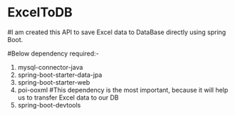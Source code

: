 # ExcelToDB

#I am created this API to save Excel data to DataBase directly using spring Boot.

#Below dependency required:-
1. mysql-connector-java 
2. spring-boot-starter-data-jpa
3. spring-boot-starter-web
4. poi-ooxml             #This dependency is the most important, because it will help us to transfer Excel data to our DB
5. spring-boot-devtools

